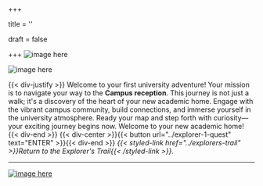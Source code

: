 +++

title = ''

draft = false

+++
![image here](../images/explorer-1.png#center)

![image here](../images/trail-1.png#center)

{{< div-justify >}}
Welcome to your first university adventure! Your mission is to navigate your way to the **Campus reception**. This journey is not just a walk; it's a discovery of the heart of your new academic home. Engage with the vibrant campus community, build connections, and immerse yourself in the university atmosphere. Ready your map and step forth with curiosity—your exciting journey begins now. Welcome to your new academic home!
{{< div-end >}}
{{< div-center >}}{{< button url="../explorer-1-quest" text="ENTER" >}}{{< div-end >}}
*{{< styled-link href="../explorers-trail" >}}Return to the Explorer's Trail{{< /styled-link >}}.*

___


[![image here](../images/lost-icon.png#center)](../lost)